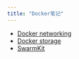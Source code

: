 ```yaml
---
title: "Docker笔记"
---
```


- [Docker networking](networking.html)
- [Docker storage](storage.html)
- [SwarmKit](swarmkit.html)

